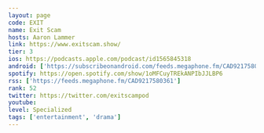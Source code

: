 ```yaml
---
layout: page
code: EXIT
name: Exit Scam
hosts: Aaron Lammer
link: https://www.exitscam.show/
tier: 3
ios: https://podcasts.apple.com/podcast/id1565845318
android: ['https://subscribeonandroid.com/feeds.megaphone.fm/CAD9217580361']
spotify: https://open.spotify.com/show/1oMFCuyTREkANPIbJJLBP6
rss: ['https://feeds.megaphone.fm/CAD9217580361']
rank: 52
twitter: https://twitter.com/exitscampod
youtube: 
level: Specialized
tags: ['entertainment', 'drama']
---
```


